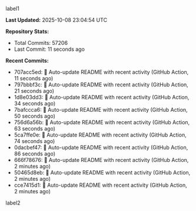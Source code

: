 
label1 
<!-- ACTIVITY_START -->
**Last Updated:** 2025-10-08 23:04:54 UTC

**Repository Stats:**
- Total Commits: 57206
- Last Commit: 11 seconds ago

**Recent Commits:**
- 707acc5ed: 🤖 Auto-update README with recent activity (GitHub Action, 11 seconds ago)
- 797bbbf3c: 🤖 Auto-update README with recent activity (GitHub Action, 21 seconds ago)
- 1d8e03dd3: 🤖 Auto-update README with recent activity (GitHub Action, 34 seconds ago)
- 7bafccca6: 🤖 Auto-update README with recent activity (GitHub Action, 50 seconds ago)
- 756d6a56b: 🤖 Auto-update README with recent activity (GitHub Action, 63 seconds ago)
- 5ca7ffe0e: 🤖 Auto-update README with recent activity (GitHub Action, 74 seconds ago)
- 0dacbef47: 🤖 Auto-update README with recent activity (GitHub Action, 86 seconds ago)
- 666f78676: 🤖 Auto-update README with recent activity (GitHub Action, 2 minutes ago)
- 50465d8eb: 🤖 Auto-update README with recent activity (GitHub Action, 2 minutes ago)
- cce7415d1: 🤖 Auto-update README with recent activity (GitHub Action, 2 minutes ago)
<!-- ACTIVITY_END -->

label2
